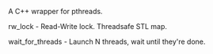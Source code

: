 A C++ wrapper for pthreads.

rw_lock - Read-Write lock. Threadsafe STL map.

wait_for_threads - Launch N threads, wait until they're done.
